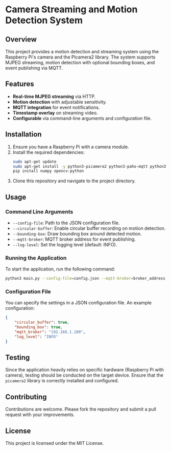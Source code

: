 
# Camera Streaming and Motion Detection System

## Overview
This project provides a motion detection and streaming system using the Raspberry Pi's camera and the Picamera2 library. The system supports MJPEG streaming, motion detection with optional bounding boxes, and event publishing via MQTT.

## Features
- **Real-time MJPEG streaming** via HTTP.
- **Motion detection** with adjustable sensitivity.
- **MQTT integration** for event notifications.
- **Timestamp overlay** on streaming video.
- **Configurable** via command-line arguments and configuration file.

## Installation
1. Ensure you have a Raspberry Pi with a camera module.
2. Install the required dependencies:
    ```bash
    sudo apt-get update
    sudo apt-get install -y python3-picamera2 python3-paho-mqtt python3-pil
    pip install numpy opencv-python
    ```
3. Clone this repository and navigate to the project directory.

## Usage
### Command Line Arguments
- `--config-file`: Path to the JSON configuration file.
- `--circular-buffer`: Enable circular buffer recording on motion detection.
- `--bounding-box`: Draw bounding box around detected motion.
- `--mqtt-broker`: MQTT broker address for event publishing.
- `--log-level`: Set the logging level (default: INFO).

### Running the Application
To start the application, run the following command:
```bash
python3 main.py --config-file=config.json --mqtt-broker=broker_address --log-level=DEBUG
```

### Configuration File
You can specify the settings in a JSON configuration file. An example configuration:
```json
{
    "circular_buffer": true,
    "bounding_box": true,
    "mqtt_broker": "192.168.1.100",
    "log_level": "INFO"
}
```

## Testing
Since the application heavily relies on specific hardware (Raspberry Pi with camera), testing should be conducted on the target device. Ensure that the `picamera2` library is correctly installed and configured.

## Contributing
Contributions are welcome. Please fork the repository and submit a pull request with your improvements.

## License
This project is licensed under the MIT License.
